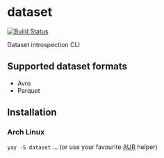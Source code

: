 # dataset #
[![Build Status](https://travis-ci.com/amrhassan/dataset.svg?branch=master)](https://travis-ci.com/amrhassan/dataset)

Dataset introspection CLI

## Supported dataset formats ##
  * Avro
  * Parquet
  
## Installation ##
### Arch Linux ###
```yay -S dataset```
... (or use your favourite [AUR](https://aur.archlinux.org/packages/dataset/) helper)
